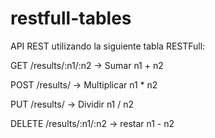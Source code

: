 # restfull-tables

API REST utilizando la siguiente tabla RESTFull:

GET /results/:n1/:n2 -> Sumar n1 + n2

POST /results/ -> Multiplicar n1 * n2

PUT /results/ -> Dividir n1 / n2

DELETE /results/:n1/:n2 -> restar n1 - n2
